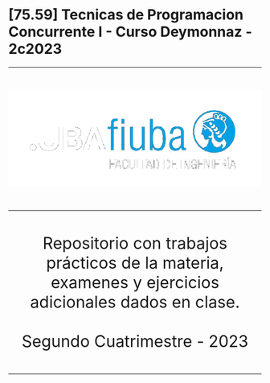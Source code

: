 # [75.59] Tecnicas de Programacion Concurrente I - Curso Deymonnaz - 2c2023

---

<br>
<p align="center">
  <img src="https://raw.githubusercontent.com/MiguelV5/MiguelV5/main/misc/logofiubatransparent_partialwhite.png" height="60%"/>
</p>
<br>

---

<br>
<p align="center">
<font size="+3">
Repositorio con trabajos prácticos de la materia, examenes y ejercicios adicionales dados en clase.
<br>
<!---( Repo original para entrega TP: <a href="https://github.com/">aquí</a> )--->
<!---<br>--->
<br>
Segundo Cuatrimestre - 2023
</font>
</p>
<br>

---

